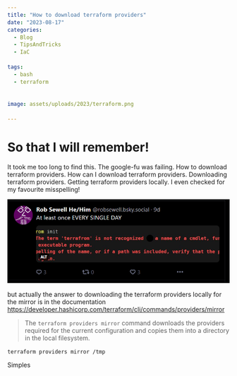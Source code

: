 ```yaml
---
title: "How to download terraform providers"
date: "2023-08-17"
categories:
  - Blog
  - TipsAndTricks
  - IaC

tags:
  - bash
  - terraform


image: assets/uploads/2023/terraform.png

---
```

# So that I will remember!

It took me too long to find this. The google-fu was failing. How to download terraform providers. How can I download terraform providers. Downloading terraform providers. Getting terraform providers locally. I even checked for my favourite misspelling!

[![terrafrom](../assets/uploads/2023/terraform.png)](../assets/uploads/2023/terraform.png)

but actually the answer to downloading the terraform providers locally for the mirror is in the documentation https://developer.hashicorp.com/terraform/cli/commands/providers/mirror

>The ```terraform providers mirror``` command downloads the providers required for the current configuration and copies them into a directory in the local filesystem.

```
terraform providers mirror /tmp
```

Simples